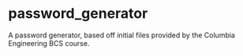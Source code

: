 # password_generator
A password generator, based off initial files provided by the Columbia Engineering BCS course.
